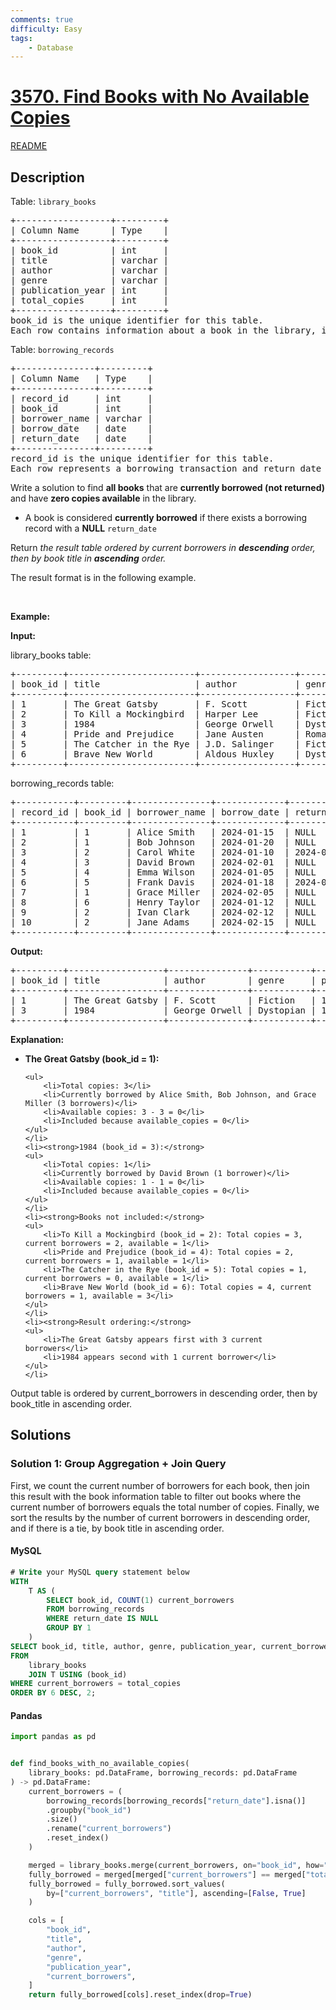 ```yaml
---
comments: true
difficulty: Easy
tags:
    - Database
---
```


<!-- problem:start -->

# [3570. Find Books with No Available Copies](https://leetcode.com/problems/find-books-with-no-available-copies)

[README](/solution/3500-3599/3570.Find%20Books%20with%20No%20Available%20Copies/README.md)

## Description

<!-- description:start -->

<p>Table: <code>library_books</code></p>

<pre>
+------------------+---------+
| Column Name      | Type    |
+------------------+---------+
| book_id          | int     |
| title            | varchar |
| author           | varchar |
| genre            | varchar |
| publication_year | int     |
| total_copies     | int     |
+------------------+---------+
book_id is the unique identifier for this table.
Each row contains information about a book in the library, including the total number of copies owned by the library.
</pre>

<p>Table: <code>borrowing_records</code></p>

<pre>
+---------------+---------+
| Column Name   | Type    |
+---------------+---------+
| record_id     | int     |
| book_id       | int     |
| borrower_name | varchar |
| borrow_date   | date    |
| return_date   | date    |
+---------------+---------+
record_id is the unique identifier for this table.
Each row represents a borrowing transaction and return_date is NULL if the book is currently borrowed and hasn&#39;t been returned yet.
</pre>

<p>Write a solution to find <strong>all books</strong> that are <strong>currently borrowed (not returned)</strong> and have <strong>zero copies available</strong> in the library.</p>

<ul>
	<li>A book is considered <strong>currently borrowed</strong> if there exists a<strong> </strong>borrowing record with a <strong>NULL</strong> <code>return_date</code></li>
</ul>

<p>Return <em>the result table ordered by current borrowers in <strong>descending</strong> order, then by book title in <strong>ascending</strong> order.</em></p>

<p>The result format is in the following example.</p>

<p>&nbsp;</p>
<p><strong class="example">Example:</strong></p>

<div class="example-block">
<p><strong>Input:</strong></p>

<p>library_books table:</p>

<pre class="example-io">
+---------+------------------------+------------------+----------+------------------+--------------+
| book_id | title                  | author           | genre    | publication_year | total_copies |
+---------+------------------------+------------------+----------+------------------+--------------+
| 1       | The Great Gatsby       | F. Scott         | Fiction  | 1925             | 3            |
| 2       | To Kill a Mockingbird  | Harper Lee       | Fiction  | 1960             | 3            |
| 3       | 1984                   | George Orwell    | Dystopian| 1949             | 1            |
| 4       | Pride and Prejudice    | Jane Austen      | Romance  | 1813             | 2            |
| 5       | The Catcher in the Rye | J.D. Salinger    | Fiction  | 1951             | 1            |
| 6       | Brave New World        | Aldous Huxley    | Dystopian| 1932             | 4            |
+---------+------------------------+------------------+----------+------------------+--------------+
</pre>

<p>borrowing_records table:</p>

<pre class="example-io">
+-----------+---------+---------------+-------------+-------------+
| record_id | book_id | borrower_name | borrow_date | return_date |
+-----------+---------+---------------+-------------+-------------+
| 1         | 1       | Alice Smith   | 2024-01-15  | NULL        |
| 2         | 1       | Bob Johnson   | 2024-01-20  | NULL        |
| 3         | 2       | Carol White   | 2024-01-10  | 2024-01-25  |
| 4         | 3       | David Brown   | 2024-02-01  | NULL        |
| 5         | 4       | Emma Wilson   | 2024-01-05  | NULL        |
| 6         | 5       | Frank Davis   | 2024-01-18  | 2024-02-10  |
| 7         | 1       | Grace Miller  | 2024-02-05  | NULL        |
| 8         | 6       | Henry Taylor  | 2024-01-12  | NULL        |
| 9         | 2       | Ivan Clark    | 2024-02-12  | NULL        |
| 10        | 2       | Jane Adams    | 2024-02-15  | NULL        |
+-----------+---------+---------------+-------------+-------------+
</pre>

<p><strong>Output:</strong></p>

<pre class="example-io">
+---------+------------------+---------------+-----------+------------------+-------------------+
| book_id | title            | author        | genre     | publication_year | current_borrowers |
+---------+------------------+---------------+-----------+------------------+-------------------+
| 1       | The Great Gatsby | F. Scott      | Fiction   | 1925             | 3                 | 
| 3       | 1984             | George Orwell | Dystopian | 1949             | 1                 |
+---------+------------------+---------------+-----------+------------------+-------------------+
</pre>

<p><strong>Explanation:</strong></p>

<ul>
	<li><strong>The Great Gatsby (book_id = 1):</strong>

    <ul>
    	<li>Total copies: 3</li>
    	<li>Currently borrowed by Alice Smith, Bob Johnson, and Grace Miller (3 borrowers)</li>
    	<li>Available copies: 3 - 3 = 0</li>
    	<li>Included because available_copies = 0</li>
    </ul>
    </li>
    <li><strong>1984 (book_id = 3):</strong>
    <ul>
    	<li>Total copies: 1</li>
    	<li>Currently borrowed by David Brown (1 borrower)</li>
    	<li>Available copies: 1 - 1 = 0</li>
    	<li>Included because available_copies = 0</li>
    </ul>
    </li>
    <li><strong>Books not included:</strong>
    <ul>
    	<li>To Kill a Mockingbird (book_id = 2): Total copies = 3, current borrowers = 2, available = 1</li>
    	<li>Pride and Prejudice (book_id = 4): Total copies = 2, current borrowers = 1, available = 1</li>
    	<li>The Catcher in the Rye (book_id = 5): Total copies = 1, current borrowers = 0, available = 1</li>
    	<li>Brave New World (book_id = 6): Total copies = 4, current borrowers = 1, available = 3</li>
    </ul>
    </li>
    <li><strong>Result ordering:</strong>
    <ul>
    	<li>The Great Gatsby appears first with 3 current borrowers</li>
    	<li>1984 appears second with 1 current borrower</li>
    </ul>
    </li>

</ul>

<p>Output table is ordered by current_borrowers in descending order, then by book_title in ascending order.</p>
</div>

<!-- description:end -->

## Solutions

<!-- solution:start -->

### Solution 1: Group Aggregation + Join Query

First, we count the current number of borrowers for each book, then join this result with the book information table to filter out books where the current number of borrowers equals the total number of copies. Finally, we sort the results by the number of current borrowers in descending order, and if there is a tie, by book title in ascending order.

<!-- tabs:start -->

#### MySQL

```sql
# Write your MySQL query statement below
WITH
    T AS (
        SELECT book_id, COUNT(1) current_borrowers
        FROM borrowing_records
        WHERE return_date IS NULL
        GROUP BY 1
    )
SELECT book_id, title, author, genre, publication_year, current_borrowers
FROM
    library_books
    JOIN T USING (book_id)
WHERE current_borrowers = total_copies
ORDER BY 6 DESC, 2;
```

#### Pandas

```python
import pandas as pd


def find_books_with_no_available_copies(
    library_books: pd.DataFrame, borrowing_records: pd.DataFrame
) -> pd.DataFrame:
    current_borrowers = (
        borrowing_records[borrowing_records["return_date"].isna()]
        .groupby("book_id")
        .size()
        .rename("current_borrowers")
        .reset_index()
    )

    merged = library_books.merge(current_borrowers, on="book_id", how="inner")
    fully_borrowed = merged[merged["current_borrowers"] == merged["total_copies"]]
    fully_borrowed = fully_borrowed.sort_values(
        by=["current_borrowers", "title"], ascending=[False, True]
    )

    cols = [
        "book_id",
        "title",
        "author",
        "genre",
        "publication_year",
        "current_borrowers",
    ]
    return fully_borrowed[cols].reset_index(drop=True)
```

<!-- tabs:end -->

<!-- solution:end -->

<!-- problem:end -->
